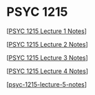 # PSYC 1215

[[PSYC 1215 Lecture 1 Notes]]

[[PSYC 1215 Lecture 2 Notes]]

[[PSYC 1215 Lecture 3 Notes]]

[[PSYC 1215 Lecture 4 Notes]]

[[psyc-1215-lecture-5-notes]]

[//begin]: # "Autogenerated link references for markdown compatibility"
[PSYC 1215 Lecture 1 Notes]: psyc-1215-lecture-1-notes "PSYC 1215 Lecture 1 Notes"
[PSYC 1215 Lecture 2 Notes]: psyc-1215-lecture-2-notes "PSYC 1215 Lecture 2 Notes"
[PSYC 1215 Lecture 3 Notes]: psyc-1215-lecture-3-notes "PSYC 1215 Lecture 3 Notes"
[PSYC 1215 Lecture 4 Notes]: psyc-1215-lecture-4-notes "PSYC 1215 Lecture 4 Notes"
[psyc-1215-lecture-5-notes]: psyc-1215-lecture-5-notes "PSYC 1215 Lecture 5 Notes"
[//end]: # "Autogenerated link references"